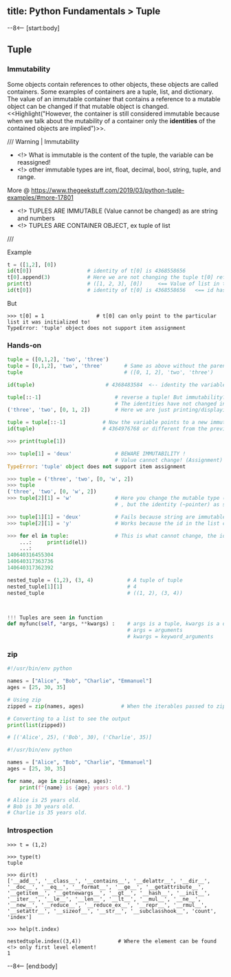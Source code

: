 title: Python Fundamentals > Tuple
---
--8<-- [start:body]
## Tuple

### Immutability

Some objects contain references to other objects, these objects are called containers. Some examples of containers are a tuple, list, and dictionary. The value of an immutable container that contains a reference to a mutable object can be changed if that mutable object is changed. <<Highlight("However, the container is still considered immutable because when we talk about the mutability of a container only the **identities** of the contained objects are implied")>>.

/// Warning | Immutability

 * <!> What is immutable is the content of the tuple, the variable can be reassigned!
 * <!> other immutable types are int, float, decimal, bool, string, tuple, and range.

 More @ https://www.thegeekstuff.com/2019/03/python-tuple-examples/#more-17801

 * <!> TUPLES ARE IMMUTABLE (Value cannot be changed) as are string and numbers
 * <!> TUPLES ARE CONTAINER OBJECT, ex tuple of list

///

Example

```python
t = ([1,2], [0])
id(t[0])                  # identity of t[0] is 4368558656
t[0].append(3)            # Here we are not changing the tuple t[0] reference! We are changing the value of the list t[0] is pointing to!
print(t)                  # ([1, 2, 3], [0])     <== Value of list in t[0] has changed!
id(t[0])                  # identity of t[0] is 4368558656   <== id has NOT changed!
```

But

```
>>> t[0] = 1                 # t[0] can only point to the particular list it was initialized to!
TypeError: 'tuple' object does not support item assignment
```

### Hands-on

```python
tuple = ([0,1,2], 'two', 'three')
tuple = [0,1,2], 'two', 'three'       # Same as above without the parentheses!
tuple                                 # ([0, 1, 2], 'two', 'three')

id(tuple)                       # 4368483584  <-- identity the variable points to

tuple[::-1]                        # reverse a tuple! But immutability?!?!?
                                   # The identities have not changed in the original tuple!
('three', 'two', [0, 1, 2])        # Here we are just printing/displaying a new tuple!

tuple = tuple[::-1]            # Now the variable points to a new immutable tuple
id(tuple)                      # 4364976768 or different from the previous one!

>>> print(tuple[1])

>>> tuple[1] = 'deux'              # BEWARE IMMUTABILITY !
                                   # Value cannot change! (Assignment)
TypeError: 'tuple' object does not support item assignment

>>> tuple = ('three', 'two', [0, 'w', 2])
>>> tuple
('three', 'two', [0, 'w', 2])
>>> tuple[2][1] = 'w'              # Here you change the mutable type (list) in the tuple
                                   # , but the identity (~pointer) as seen by the tuple is still the same!

>>> tuple[1][1] = 'deux'           # Fails because string are immutable, so the id(.) would have to change
>>> tuple[2][1] = 'y'              # Works because the id in the list changes, but the id seen by the tuple, doesn't

>>> for el in tuple:               # This is what cannot change, the ids(~pointer) in the tuple!
    ...:     print(id(el))
    ...:
140640316455304
140640317363736
140640317362392
```
```python
nested_tuple = (1,2), (3, 4)           # A tuple of tuple
nested_tuple[1][1]                     # 4
nested_tuple                           # ((1, 2), (3, 4))



!!! Tuples are seen in function
def myfunc(self, *args, **kwargs) :    # args is a tuple, kwargs is a dict
                                       # args = arguments
                                       # kwargs = keyword_arguments
```

### zip

```python
#!/usr/bin/env python

names = ["Alice", "Bob", "Charlie", "Emmanuel"]
ages = [25, 30, 35]

# Using zip
zipped = zip(names, ages)            # When the iterables passed to zip() are of unequal length, it stops when the shortest iterable is exhausted.

# Converting to a list to see the output
print(list(zipped))

# [('Alice', 25), ('Bob', 30), ('Charlie', 35)]
```
```python
#!/usr/bin/env python 

names = ["Alice", "Bob", "Charlie", "Emmanuel"]
ages = [25, 30, 35]

for name, age in zip(names, ages):
    print(f"{name} is {age} years old.")

# Alice is 25 years old.
# Bob is 30 years old.
# Charlie is 35 years old.

```

### Introspection

```
>>> t = (1,2)

>>> type(t)
tuple

>>> dir(t)
['__add__', '__class__', '__contains__', '__delattr__', '__dir__', '__doc__', '__eq__', '__format__', '__ge__', '__getattribute__', '__getitem__', '__getnewargs__', '__gt__', '__hash__', '__init__', '__iter__', '__le__', '__len__', '__lt__', '__mul__', '__ne__', '__new__', '__reduce__', '__reduce_ex__', '__repr__', '__rmul__', '__setattr__', '__sizeof__', '__str__', '__subclasshook__', 'count', 'index']

>>> help(t.index)

nestedtuple.index((3,4))            # Where the element can be found <!> only first level element!
1
```

--8<-- [end:body]
